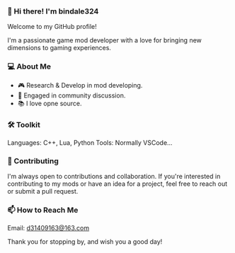<!--
**bindale324/bindale324** is a ✨ _special_ ✨ repository because its `README.md` (this file) appears on your GitHub profile.

Here are some ideas to get you started:

- 🔭 I’m currently working on ...
- 🌱 I’m currently learning ...
- 👯 I’m looking to collaborate on ...
- 🤔 I’m looking for help with ...
- 💬 Ask me about ...
- 📫 How to reach me: ...
- 😄 Pronouns: ...
- ⚡ Fun fact: ...
-->

### 👋 Hi there! I'm bindale324
Welcome to my GitHub profile! 

I'm a passionate game mod developer with a love for bringing new dimensions to gaming experiences. 

### 💻 About Me
- 🎮 Research & Develop in mod developing.
- 🌟 Engaged in community discussion.
- 📚 I love opne source.


### 🛠️ Toolkit
Languages: C++, Lua, Python
Tools: Normally VSCode...

<!-- 
🚀 My Projects
[Project Name] - [Brief description of the project]
[Another Project] - [Brief description of another project]
More to explore in my repositories! 
-->

### 🤝 Contributing
I'm always open to contributions and collaboration. If you're interested in contributing to my mods or have an idea for a project, feel free to reach out or submit a pull request.

### 📫 How to Reach Me
Email: d31409163@163.com

Thank you for stopping by, and wish you a good day!

